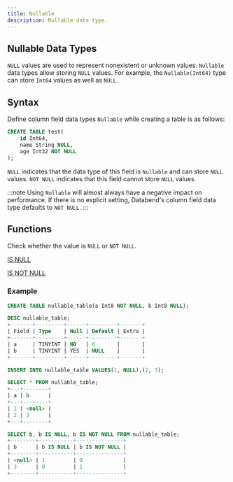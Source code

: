```yaml
---
title: Nullable
description: Nullable data type.
---
```


## Nullable Data Types

`NULL` values are used to represent nonexistent or unknown values.
`Nullable` data types allow storing `NULL` values.
For example, the `Nullable(Int64)` type can store `Int64` values as well as `NULL`.

## Syntax

Define column field data types `Nullable` while creating a table is as follows:

```sql
CREATE TABLE test(
    id Int64,
    name String NULL,
    age Int32 NOT NULL
);
```

`NULL` indicates that the data type of this field is `Nullable` and can store `NULL` values.
`NOT NULL` indicates that this field cannot store `NULL` values.

:::note
Using `Nullable` will almost always have a negative impact on performance. If there is no explicit setting, Databend's column field data type defaults to `NOT NULL`.
:::

## Functions

Check whether the value is `NULL` or `NOT NULL`.

[IS NULL](../../15-sql-functions/11-conditional-functions/isnull.md)

[IS NOT NULL](../../15-sql-functions/11-conditional-functions/isnotnull.md)

### Example

```sql
CREATE TABLE nullable_table(a Int8 NOT NULL, b Int8 NULL);

DESC nullable_table;
+-------+---------+------+---------+-------+
| Field | Type    | Null | Default | Extra |
+-------+---------+------+---------+-------+
| a     | TINYINT | NO   | 0       |       |
| b     | TINYINT | YES  | NULL    |       |
+-------+---------+------+---------+-------+

INSERT INTO nullable_table VALUES(1, NULL),(2, 3);

SELECT * FROM nullable_table;
+---+--------+
| a | b      |
+---+--------+
| 1 | <null> |
| 2 | 3      |
+---+--------+

SELECT b, b IS NULL, b IS NOT NULL FROM nullable_table;
+--------+-----------+---------------+
| b      | b IS NULL | b IS NOT NULL |
+--------+-----------+---------------+
| <null> | 1         | 0             |
| 3      | 0         | 1             |
+--------+-----------+---------------+
```
